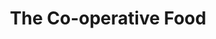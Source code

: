 ---
title: "The Co-operative Food"
url: /brighton-and-hove/the-co-operative-food/
shop: supermarket
---